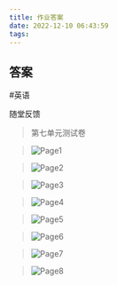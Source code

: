 ```yaml
---
title: 作业答案
date: 2022-12-10 06:43:59
tags:
---
```

## 答案
#英语

随堂反馈

> 第七单元测试卷

> ![Page1](../_resource/st/7-s-u7-1.jpg)

> ![Page2](../_resource/st/7-s-u7-2.jpg)

> ![Page3](../_resource/st/7-s-u7-3.jpg)

> ![Page4](../_resource/st/7-s-u7-4.jpg)

> ![Page5](../_resource/st/7-s-u7-5.jpg)

> ![Page6](../_resource/st/7-s-u7-6.jpg)

> ![Page7](../_resource/st/7-s-u7-7.jpg)

> ![Page8](../_resource/st/7-s-u7-8.jpg)